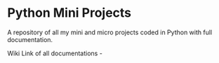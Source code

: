 # Python Mini Projects
A repository of all my mini  and micro projects coded in Python with full documentation.

Wiki Link of all documentations - 
